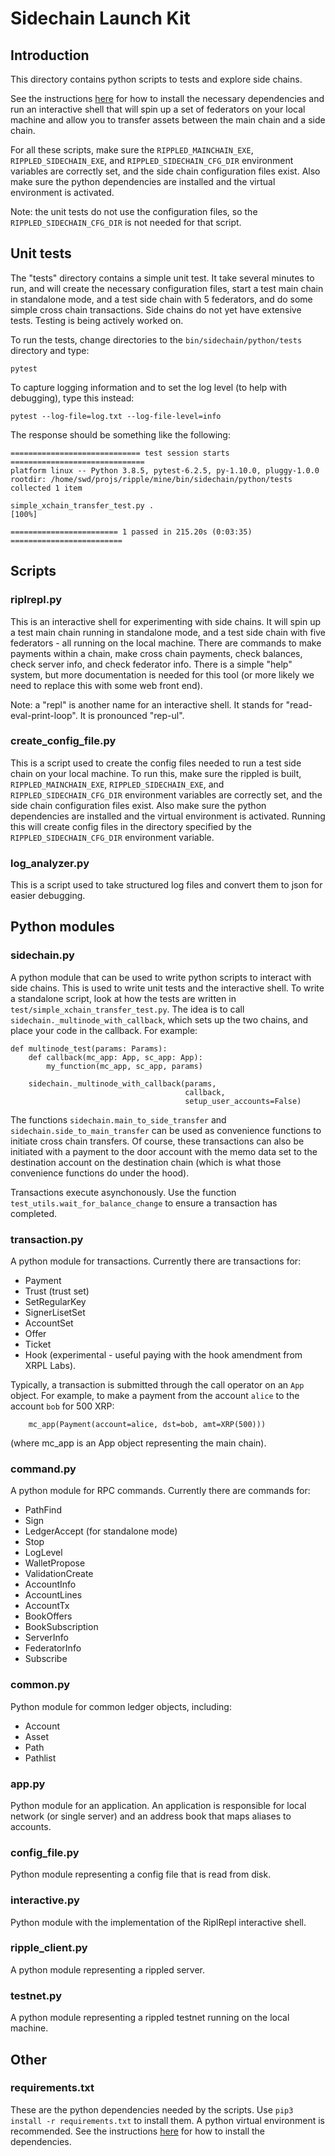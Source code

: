 # Sidechain Launch Kit

## Introduction

This directory contains python scripts to tests and explore side chains. 

See the instructions [here](docs/sidechain/GettingStarted.md) for how to install
the necessary dependencies and run an interactive shell that will spin up a set
of federators on your local machine and allow you to transfer assets between the
main chain and a side chain.

For all these scripts, make sure the `RIPPLED_MAINCHAIN_EXE`,
`RIPPLED_SIDECHAIN_EXE`, and `RIPPLED_SIDECHAIN_CFG_DIR` environment variables
are correctly set, and the side chain configuration files exist. Also make sure the python
dependencies are installed and the virtual environment is activated.

Note: the unit tests do not use the configuration files, so the `RIPPLED_SIDECHAIN_CFG_DIR` is
not needed for that script.

## Unit tests

The "tests" directory contains a simple unit test. It take several minutes to
run, and will create the necessary configuration files, start a test main chain
in standalone mode, and a test side chain with 5 federators, and do some simple
cross chain transactions. Side chains do not yet have extensive tests. Testing
is being actively worked on.

To run the tests, change directories to the `bin/sidechain/python/tests` directory and type:
```
pytest
```

To capture logging information and to set the log level (to help with debugging), type this instead:
```
pytest --log-file=log.txt --log-file-level=info
```

The response should be something like the following:
```
============================= test session starts ==============================
platform linux -- Python 3.8.5, pytest-6.2.5, py-1.10.0, pluggy-1.0.0
rootdir: /home/swd/projs/ripple/mine/bin/sidechain/python/tests
collected 1 item

simple_xchain_transfer_test.py .                                         [100%]

======================== 1 passed in 215.20s (0:03:35) =========================

```

## Scripts
### riplrepl.py

This is an interactive shell for experimenting with side chains. It will spin up
a test main chain running in standalone mode, and a test side chain with five
federators - all running on the local machine. There are commands to make
payments within a chain, make cross chain payments, check balances, check server
info, and check federator info. There is a simple "help" system, but more
documentation is needed for this tool (or more likely we need to replace this
with some web front end).

Note: a "repl" is another name for an interactive shell. It stands for
"read-eval-print-loop". It is pronounced "rep-ul".

### create_config_file.py

This is a script used to create the config files needed to run a test side chain
on your local machine. To run this, make sure the rippled is built,
`RIPPLED_MAINCHAIN_EXE`, `RIPPLED_SIDECHAIN_EXE`, and
`RIPPLED_SIDECHAIN_CFG_DIR` environment variables are correctly set, and the
side chain configuration files exist. Also make sure the python dependencies are
installed and the virtual environment is activated. Running this will create
config files in the directory specified by the `RIPPLED_SIDECHAIN_CFG_DIR`
environment variable.

### log_analyzer.py

This is a script used to take structured log files and convert them to json for easier debugging.

## Python modules

### sidechain.py

A python module that can be used to write python scripts to interact with
side chains. This is used to write unit tests and the interactive shell. To write
a standalone script, look at how the tests are written in
`test/simple_xchain_transfer_test.py`. The idea is to call
`sidechain._multinode_with_callback`, which sets up the two chains, and place
your code in the callback. For example:

```
def multinode_test(params: Params):
    def callback(mc_app: App, sc_app: App):
        my_function(mc_app, sc_app, params)

    sidechain._multinode_with_callback(params,
                                       callback,
                                       setup_user_accounts=False)
```

The functions `sidechain.main_to_side_transfer` and
`sidechain.side_to_main_transfer` can be used as convenience functions to initiate
cross chain transfers. Of course, these transactions can also be initiated with
a payment to the door account with the memo data set to the destination account
on the destination chain (which is what those convenience functions do under the
hood).

Transactions execute asynchonously. Use the function
`test_utils.wait_for_balance_change` to ensure a transaction has completed.

### transaction.py

A python module for transactions. Currently there are transactions for:

* Payment
* Trust (trust set)
* SetRegularKey
* SignerLisetSet
* AccountSet
* Offer
* Ticket
* Hook (experimental - useful paying with the hook amendment from XRPL Labs).

Typically, a transaction is submitted through the call operator on an `App` object. For example, to make a payment from the account `alice` to the account `bob` for 500 XRP:
```
    mc_app(Payment(account=alice, dst=bob, amt=XRP(500)))
```
(where mc_app is an App object representing the main chain).

### command.py

A python module for RPC commands. Currently there are commands for:
* PathFind
* Sign
* LedgerAccept (for standalone mode)
* Stop
* LogLevel
* WalletPropose
* ValidationCreate
* AccountInfo
* AccountLines
* AccountTx
* BookOffers
* BookSubscription
* ServerInfo
* FederatorInfo
* Subscribe

### common.py

Python module for common ledger objects, including:
* Account
* Asset
* Path
* Pathlist

### app.py

Python module for an application. An application is responsible for local
network (or single server) and an address book that maps aliases to accounts.

### config_file.py

Python module representing a config file that is read from disk.

### interactive.py

Python module with the implementation of the RiplRepl interactive shell.

### ripple_client.py

A python module representing a rippled server.

### testnet.py

A python module representing a rippled testnet running on the local machine.

## Other
### requirements.txt

These are the python dependencies needed by the scripts. Use `pip3 install -r
requirements.txt` to install them. A python virtual environment is recommended.
See the instructions [here](docs/sidechain/GettingStarted.md) for how to install
the dependencies.

